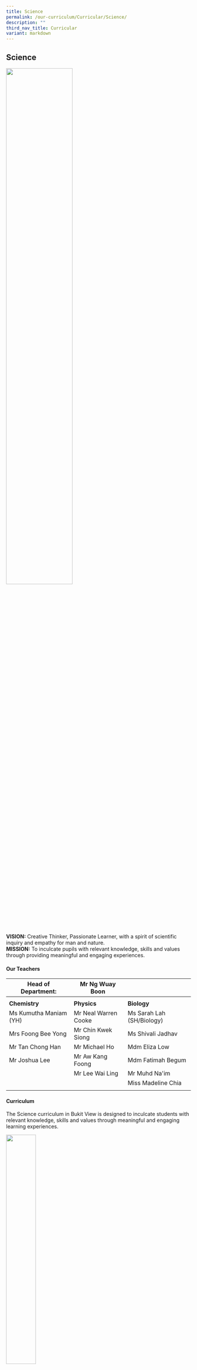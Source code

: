 ```yaml
---
title: Science
permalink: /our-curriculum/Curricular/Science/
description: ""
third_nav_title: Curricular
variant: markdown
---
```

## Science


<img src="/images/Department%20photos/Group%20Photo/science%20department.jpg" style="width:60%">

**VISION:**&nbsp;Creative Thinker, Passionate Learner, with a spirit of scientific inquiry and empathy for man and nature. <br>
**MISSION:**&nbsp;To inculcate pupils with relevant knowledge, skills and values through providing meaningful and engaging experiences.

#### Our Teachers

| Head of Department:  | **Mr Ng Wuay Boon**  |   |
|---|---|---|
|    |   |
| **Chemistry**  |  **Physics** | **Biology**  |
|   Ms Kumutha Maniam (YH) | Mr Neal Warren Cooke | Ms Sarah Lah (SH/Biology)  |
|  Mrs Foong Bee Yong | Mr Chin Kwek Siong   | Ms Shivali Jadhav
|  Mr Tan Chong Han | Mr Michael Ho  | Mdm Eliza Low
| Mr Joshua Lee |  Mr Aw Kang Foong |  Mdm Fatimah Begum |
|   |  Mr Lee Wai Ling | Mr Muhd Na'im  |
 | | | Miss Madeline Chia|
  | | |



#### Curriculum

The Science curriculum in Bukit View is designed to inculcate students with relevant knowledge, skills and values through meaningful and engaging learning experiences.

<img src="/images/sci framework.jpg" style="width:40%">

Our department aim to:  <br>
 1 \.  cultivate student’s perception of Science as a collective effort and a way of thinking rather than just a body of facts;<br>
 2 \.  engage students in Science-related issues that concern their lives the society and the environment; and<br>
 3 \.  help students develop the domains that are integral to the conduct of Science inquiry.

We will achieve that by:  <br>
 1 \.  teaching Science as inquiry;<br>
 2 \.  allowing students, through inquiry, to acquire knowledge and understanding of their natural and physical world based on their own investigations, apply the skills and processes of inquiry and develop attitude and values that are essential to the practice of Science; and<br>
 3 \.  nurturing students who enjoy Science and value science as an important tool in helping them explore their natural and physical world.

Students should be able to  <br>
 1 \.  use scientific skills in everyday life,<br>
 2 \.  make informed decisions related to Science and technology,<br>
 3 \.  engage in meaningful scientific discourse with others e.g. social and moral issues related to advances in Science,<br>
 4 \.  contribute to the progress of Science knowledge e.g. working with scientists on research projects,<br>
 5 \.  understand the place of humanity in the natural world,<br>
 6 \.  demonstrate care and concern for the environment,<br>
 7 \.  have an open mind and value science as an important tool in helping them explore their natural and physical world.
 
**Lower Secondary Science Programme**

|   |   |
|---|---|
|  **Sec 1 Express/ Normal Academic** | **Sec 2 Express/ Normal Academic**  |
| The Scientific Endeavour  |  Diversity 2 (Chemistry) |
| Diversity 1 (Biology)  | Interactions 2 (Chemistry)  |
|  Models 1 (Biology) | Models 2 (Physics)  |
| Systems 1 (Biology)  |  Systems 2 (Physics) |
| Interactions 1 (Biology &amp; Physics)  | Interactions 3 (Physics)  |
|   |   |
| **Applied Learning Programme with Solar Cars**  |  **Applied Learning Programme with Water Robots** |
|   |   |
|  **Science Subjects Offered in Upper Secondary**  |   |
| *   Flexibility and choice of Science subject combinations in upper secondary:<br>1 \.   Sec 2N(A) students can offer O-Level Science in Sec 3<br>2 \.   Sec 2E students can offer the following combinations in Sec 3:<br>&gt;   triple Science (pure Physics, pure Chemistry and pure Biology)<br>&gt;   double Science (pure Physics and pure Chemistry; or pure Chemistry and pure Biology)<br>&gt;   Science (Physics, Chemistry) as a single subject  |   |
|   |   |

#### Pedagogy
   
**Inquiry-Based Learning**<br>
The department provide opportunities for students to enjoy Science and value science as an important tool in helping them explore their natural and physical world through processes of inquiry.  

 *   Interdisciplinary learning e.g. ALP – JOULES Programme
 *   ICT skills through use of Google ChromeBooks and Google suite of applications, Scratch™ animation
 *   Science Awareness Week
 *   Enrichment programmes e.g. AEMs, NUS Chemistry Week, Learning Journey to Lee Kong Chian National History Museum, The Star Lecture

<img src="/images/Science-1.jpg" style="width:49%" align="left">
<img src="/images/Science-2.jpg" style="width:49%" align="right">
<br clear="left"><br>

<img src="/images/Science-3.jpg" style="width:49%" align="left">
<img src="/images/Science-4.jpg" style="width:49%" align="right">
<br clear="left"><br>

**Applied Learning Programme (ALP)**<br>
With globalisation and rapid technological advancements, we are moving into a new phase of development as a nation where the emphasis is on learning throughout life. The ALP has been initiated to better prepare students to meet the demands of this new phase. With an emphasis on the application of thinking skills, connecting knowledge across subject disciplines and applying these in real-life settings, ALPs help every student appreciate the relevance and value of what they learn in class. This will provide stronger motivation and purpose to acquire knowledge and skills. Our ALP is a collaboration with STEM Inc. which is the educational unit of the Singapore Science Centre.  

 *   Sec 1: Clean energy and the science of designing a solar car
 *   Sec 2: Water testing and water robot

[More information is also available on this link](/our-distinctives/joules-alp/)

<img src="/images/Science-5.jpg" style="width:49%" align="left">
<img src="/images/Science-8-e1509859321987.jpg" style="width:49%" align="right">
<br clear="left"><br>

<img src="/images/Science-6.jpg" style="width:30%" align="left">
<img src="/images/Science-7.jpg" style="width:67%" align="right">
<br clear="left"><br>

**Thinking HATS (High Ability Talent in Science) Programme**<br>
This talent development programme is developed based on the E2K (Singapore) Science curriculum in collaboration with Gifted Education Branch (GEB), MOE to stretch the ability of our high achievers in Science.

The programme aims to:  

 *   develop skills for scientific inquiry,
 *   encourage creative and critical thinking,
 *   use engaging storylines and scenarios to provide authentic context for the mastery of scientific concepts, and
 *   promote collaboration and discussions in teams.

<img src="/images/Science-9.jpg" style="width:30%;margin-right:15px;" align="left">
<img src="/images/Science-10.jpg" style="width:30%;margin-right:15px;" align="left">
<img src="/images/Science-13.jpg" style="width:30%;margin-right:15px;" align="left">
<br clear="left"><br>

<img src="/images/Science-11.jpg" style="width:49%" align="left">
<img src="/images/Science-12.jpg" style="width:49%" align="right">
<br clear="left"><br>

**STEM Overseas Learning Trip to Hong Kong**<br>
This study trips aim to provide our pupils with the opportunities to:  

 *   generate greater awareness and interest in the fields of Science, Technology (Computing), Engineering and Mathematics.
 *   develop a global mindset in students by helping them to understand how STEM education is developing in other countries around the world and how Singapore can continue to stay relevant in this area of development.
 *   extend pupils’ learning and experiences beyond the classroom by arranging for them to interact with local students and develop in our students the 21st century competencies of global awareness and cross-cultural skills and sensitivities.

21 Secondary Two and Three students and 6 teachers visited Hong Kong (HK) from 10 to 14 June 2018 to deepen their learning in the fields of Science, Technology (Computing), Engineering, Mathematics (STEM) and the Environment. 3 teachers also presented a paper at the HK Computational Thinking and Education International Conference 2018. The trip was an enriching and eye-opening learning experience for the students.

<img src="/images/Science-1 (1).jpg" style="width:85%">

**Mastery Learning**<br>
The department has planned a suite of strategies to help students attain subject mastery in Science and to handle national examinations.  

 *   Formative assessment to monitor and chart students’ progress towards their goals.
 *   Revision Packages for O Level and N Level students.

<img src="/images/scratchanima1.jpg" style="width:49%" align="left">
<img src="/images/scratchanima1.jpg" style="width:49%" align="right">
<br clear="left"><br>